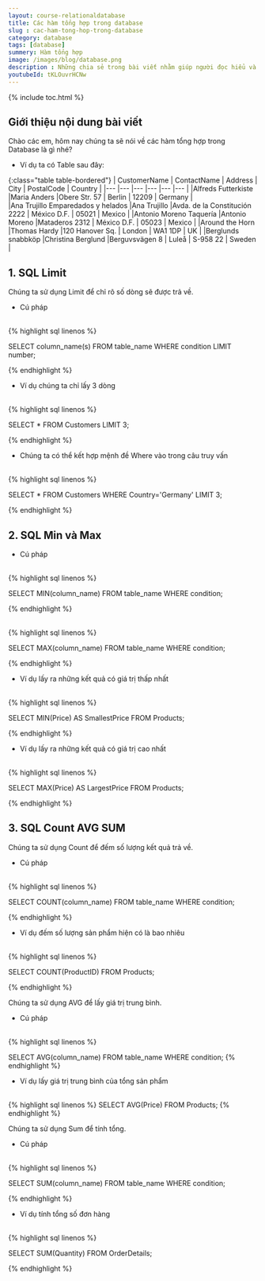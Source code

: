```yaml
---
layout: course-relationaldatabase
title: Các hàm tổng hợp trong database 
slug : cac-ham-tong-hop-trong-database
category: database
tags: [database]
summery: Hàm tổng hợp    
image: /images/blog/database.png
description : Những chia sẻ trong bài viết nhằm giúp người đọc hiểu và áp dụng được các hàm tổng hợp trong Database. Tác giả lần lượt giới thiệu kết hợp hướng dẫn cú pháp thực hiện cụ thể thông qua các ví dụ. Bao gồm các nội dung, SQL Limit để chỉ số dòng được trả về, SQL Min và Max để lấy ra những kết quả có giá thấp nhất và cao nhất, SQL Count AVG SUM để đếm số lượng kết quả trả về.
youtubeId: tKLOuvrHCNw
---
```


{% include toc.html %}

## **Giới thiệu nội dung bài viết**

Chào các em, hôm nay chúng ta sẽ nói về các hàm tổng hợp trong Database là gì nhé?

- Ví dụ ta có Table sau đây:

{:class="table table-bordered"}
|  CustomerName                     |  ContactName      |   Address                     |   City        |   PostalCode  |   Country     |
|---                                |---                |---                            |---            |---            |---            |
|Alfreds Futterkiste                |Maria Anders       |Obere Str. 57                  |   Berlin      |   12209       |   Germany     |       
|Ana Trujillo Emparedados y helados |Ana Trujillo       |Avda. de la Constitución 2222  |   México D.F. |   05021       |   Mexico      |
|Antonio Moreno Taquería            |Antonio Moreno     |Mataderos 2312                 |   México D.F. |   05023       |   Mexico      |
|Around the Horn                    |Thomas Hardy       |120 Hanover Sq.                |   London      |   WA1 1DP     |   UK          |
|Berglunds snabbköp                 |Christina Berglund |Berguvsvägen 8                 |   Luleå       |   S-958 22    |   Sweden      |


## **1. SQL Limit**

Chúng ta sử dụng Limit để chỉ rõ số dòng sẽ được trả về.

- Cú pháp

<br>
{% highlight sql linenos %}

SELECT column_name(s)
FROM table_name
WHERE condition
LIMIT number;

{% endhighlight %}

- Ví dụ chúng ta chỉ lấy 3 dòng

<br>
{% highlight sql linenos %}

SELECT * FROM Customers
LIMIT 3; 

{% endhighlight %}


- Chúng ta có thể kết hợp mệnh đề Where vào trong câu truy vấn

<br>
{% highlight sql linenos %}

SELECT * FROM Customers
WHERE Country='Germany'
LIMIT 3; 

{% endhighlight %}

## **2. SQL Min và Max**

- Cú pháp
<br>
{% highlight sql linenos %}

SELECT MIN(column_name)
FROM table_name
WHERE condition;

{% endhighlight %}

<br>
{% highlight sql linenos %}

SELECT MAX(column_name)
FROM table_name
WHERE condition;

{% endhighlight %}

- Ví dụ lấy ra những kết quả có giá trị thấp nhất

<br>
{% highlight sql linenos %}

SELECT MIN(Price) AS SmallestPrice
FROM Products;

{% endhighlight %}

- Ví dụ lấy ra những kết quả có giá trị cao nhất
<br>
{% highlight sql linenos %}

SELECT MAX(Price) AS LargestPrice
FROM Products; 

{% endhighlight %}

## **3. SQL Count AVG SUM**

Chúng ta sử dụng Count để đếm số lượng kết quả trả về.

- Cú pháp

<br>
{% highlight sql linenos %}

SELECT COUNT(column_name)
FROM table_name
WHERE condition; 

{% endhighlight %}

- Ví dụ đếm số lượng sản phẩm hiện có là bao nhiêu

<br>
{% highlight sql linenos %}

SELECT COUNT(ProductID)
FROM Products;

{% endhighlight %}

Chúng ta sử dụng AVG để lấy giá trị trung bình.

- Cú pháp

<br>
{% highlight sql linenos %}

SELECT AVG(column_name)
FROM table_name
WHERE condition; 
{% endhighlight %}

- Ví dụ lấy giá trị trung bình của tổng sản phẩm

<br>
{% highlight sql linenos %}
SELECT AVG(Price)
FROM Products;
{% endhighlight %}

Chúng ta sử dụng Sum để tính tổng.

- Cú pháp

<br>
{% highlight sql linenos %}

SELECT SUM(column_name)
FROM table_name
WHERE condition; 

{% endhighlight %}

- Ví dụ tính tổng số đơn hàng

<br>
{% highlight sql linenos %}

SELECT SUM(Quantity)
FROM OrderDetails; 

{% endhighlight %}











